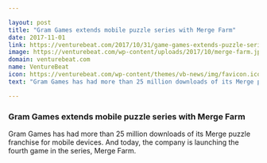 ```yaml
---

layout: post
title: "Gram Games extends mobile puzzle series with Merge Farm"
date: 2017-11-01
link: https://venturebeat.com/2017/10/31/game-games-extends-puzzle-series-with-merge-farm/
image: https://venturebeat.com/wp-content/uploads/2017/10/merge-farm.jpg?fit=780%2C369&strip=all
domain: venturebeat.com
name: VentureBeat
icon: https://venturebeat.com/wp-content/themes/vb-news/img/favicon.ico
text: "Gram​ ​Games​ has had more than 25 million downloads of its Merge puzzle franchise for mobile devices. And today, the company is launching the fourth game in the series, Merge Farm."

---
```


### Gram Games extends mobile puzzle series with Merge Farm

Gram​ ​Games​ has had more than 25 million downloads of its Merge puzzle franchise for mobile devices. And today, the company is launching the fourth game in the series, Merge Farm.